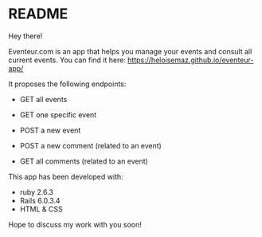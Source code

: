 # README

Hey there!

Eventeur.com is an app that helps you manage your events and consult all current events.
You can find it here: https://heloisemaz.github.io/eventeur-app/

It proposes the following endpoints: 

* GET all events

* GET one specific event

* POST a new event

* POST a new comment (related to an event)

* GET all comments (related to an event)

This app has been developed with:
- ruby 2.6.3
- Rails 6.0.3.4
- HTML & CSS

Hope to discuss my work with you soon!